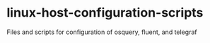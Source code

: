 # linux-host-configuration-scripts
Files and scripts for configuration of osquery, fluent, and telegraf
